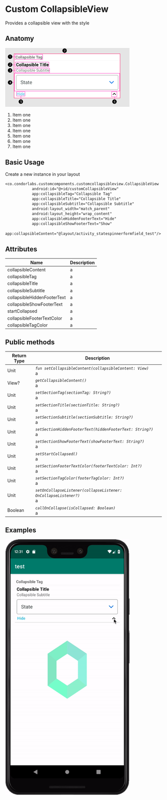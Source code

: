 # Custom CollapsibleView
Provides a collapsible view with the style

## Anatomy
<img src="/Images/customcollapsibleview/collapsible_anatomy.png" width="400" heigth="400"/>

1. Item one
2. Item one
3. Item one
4. Item one
5. Item one
6. Item one
7. Item one

## Basic Usage
Create a new instance in your layout

```
<co.condorlabs.customcomponents.customcollapsibleview.CollapsibleView
            android:id="@+id/customCollapsibleView"
            app:collapsibleTag="Collapsible Tag"
            app:collapsibleTitle="Collapsible Title"
            app:collapsibleSubtitle="Collapsible Subtitle"
            android:layout_width="match_parent"
            android:layout_height="wrap_content"
            app:collapsibleHiddenFooterText="Hide"
            app:collapsibleShowFooterText="Show"
            app:collapsibleContent="@layout/activity_statespinnerformfield_test"/>
```

## Attributes
| Name | Description  |
| - | - |
| collapsibleContent | a |
| collapsibleTag | a |
| collapsibleTitle | a |
| collapsibleSubtitle | a |
| collapsibleHiddenFooterText | a |
| collapsibleShowFooterText | a |
| startCollapsed | a |
| collapsibleFooterTextColor | a |
| collapsibleTagColor | a |

## Public methods
| Return Type | Description |
| -| - |
|  Unit | *`fun setCollapsibleContent(collapsibleContent: View)`* <br> a |
|  View? | *`getCollapsibleContent()`* <br> a |
|  Unit | *`setSectionTag(sectionTag: String?)`* <br> a |
|  Unit | *`setSectionTitle(sectionTitle: String?)`* <br> a |
|  Unit | *`setSectionSubtitle(sectionSubtitle: String?)`* <br> a |
|  Unit | *`setSectionHiddenFooterText(hiddenFooterText: String?)`* <br> a |
|  Unit | *`setSectionShowFooterText(showFooterText: String?)`* <br> a |
|  Unit | *`setStartCollapsed()`* <br> a |
|  Unit | *`setSectionFooterTextColor(footerTextColor: Int?)`* <br> a |
|  Unit | *`setSectionTagColor(footerTagColor: Int?)`* <br> a |
|  Unit | *`setOnCollapseListener(collapseListener: OnCollapseListener?)`* <br> a |
|  Boolean | *`callOnCollapse(isCollapsed: Boolean)`* <br> a |

## Examples
<img src="/Images/customcollapsibleview/collapsible_view.gif" width="400" heigth="400"/>
